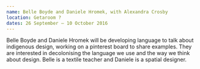 ```yaml
---
name: Belle Boyde and Daniele Hromek, with Alexandra Crosby
location: Getaroom ?
dates: 26 September – 10 October 2016
---
```


Belle Boyde and Daniele Hromek will be developing language to talk about indigenous design, working on a pinterest board to share examples. They are interested in decolonising the language we use and the way we think about design. Belle is a textile teacher and Daniele is a spatial designer.